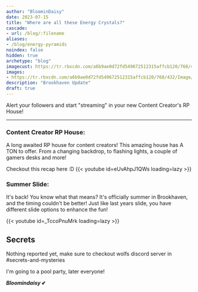 ```yaml
---
author: "BloominDaisy"
date: 2023-07-15
title: "Where are all these Energy Crystals?"
cascade:
- url: /blog/:filename
aliases:
- /blog/energy-pyramids
noindex: false
hidden: true
archetype: "blog"
imagecust: https://tr.rbxcdn.com/a6b9ae0d72fd549672512315affcb120/768/432/Image/Png
images:
- https://tr.rbxcdn.com/a6b9ae0d72fd549672512315affcb120/768/432/Image/Png
description: "Brookhaven Update"
draft: true
---
```


Alert your followers and start "streaming" in your new Content Creator's RP House!

---

### **Content Creator RP House**: 

A long awaited RP house for content creators! This amazing house has A TON to offer. From a changing backdrop, to flashing lights, a couple of gamers desks and more!

Checkout this recap here :D
{{< youtube id=eUvAhpJ1QWs loading=lazy >}}


### **Summer Slide**: 

It's back! You know what that means? It's officially summer in Brookhaven, and the timing couldn't be better! Just like last years slide, you have different slide options to enhance the fun!

{{< youtube id=_TccoPnuMrk loading=lazy >}}


## Secrets

Nothing reported yet, make sure to checkout wolfs discord server in #secrets-and-mysteries 

I'm going to a pool party, later everyone!

_**Bloomindaisy**_ <span class="nowrap"><span class="emojify">💕</span>